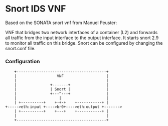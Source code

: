 # Snort IDS VNF

Based on the SONATA snort vnf from Manuel Peuster:

VNF that bridges two network interfaces of a container (L2) and forwards all traffic from the input interface to the output interface. It starts snort 2.9 to monitor all traffic on this bridge. Snort can be configured by changing the snort.conf file.

### Configuration

```
    +----------------------------------------+
    |                  VNF                   |
    |                                        |
    |               +-------+                |
    |               | Snort |                |
    |               +---^---+                |
    |                   |                    |
    | +----------+    +-+-+    +-----------+ |
+----->eth:input +---->br0+---->eth:output +------->
    | +----------+    +---+    +-----------+ |
    |                                        |
    +----------------------------------------+

```

